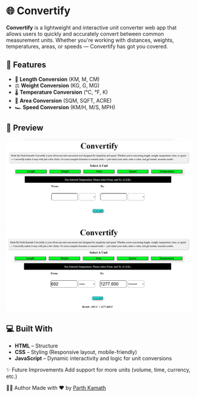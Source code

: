 # 🌐 Convertify

**Convertify** is a lightweight and interactive unit converter web app that allows users to quickly and accurately convert between common measurement units. Whether you're working with distances, weights, temperatures, areas, or speeds — Convertify has got you covered.

## 🚀 Features

- 📏 **Length Conversion** (KM, M, CM)
- ⚖️ **Weight Conversion** (KG, G, MG)
- 🌡️ **Temperature Conversion** (°C, °F, K)
- 🏡 **Area Conversion** (SQM, SQFT, ACRE)
- 🏎️ **Speed Conversion** (KM/H, M/S, MPH)

## 📸 Preview

![Convertify Screenshot](CFM1.png)
![Convertify Screenshot](CFM2.png)

## 💻 Built With

- **HTML** – Structure
- **CSS** – Styling (Responsive layout, mobile-friendly)
- **JavaScript** – Dynamic interactivity and logic for unit conversions

✨ Future Improvements
Add support for more units (volume, time, currency, etc.)

👨‍💻 Author
Made with ❤️ by [Parth Kamath](https://github.com/ParthK604)
